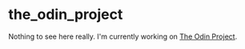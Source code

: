 # the_odin_project

Nothing to see here really. I'm currently working on [The Odin Project](http://www.theodinproject.com/courses?ref=home).
